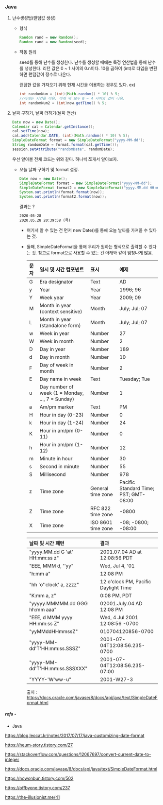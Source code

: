 ### Java 

1. 난수생성법(랜덤값 생성)

   - 형식

     ```java
     Random rand = new Random();
     Random rand = new Random(seed);
     ```

   - 작동 원리

     seed를 통해 난수를 생성한다. 난수를 생성할 때에는 특정 연산법을 통해 난수를 생성한다. 리턴 값은 0 ~ 1 사이의 0.n이다. 10을 곱하여 (int)로 타입을 변환하면 랜덤값이 정수로 나온다.

     랜덤한 값을 가져오기 위해 현재 시간을 이용하는 경우도 있다.
     ex)

     ```java
     int randomNum = (int)(Math.random() * 10) % 5;
     //아래는 시간을 이용. 아래 위 모두 0 ~ 4 사이의 값이 나옴.
     int randomNum2 = (int)now.getTime() % 5;
     ```

2. 날짜 구하기, 날짜 더하기(날짜 연산)

   ```java
   Date now = new Date();
   Calendar cal = Calendar.getInstance();
   cal.setTime(now);
   cal.add(Calendar.DATE, (int)(Math.random() * 10) % 5);
   SimpleDateFormat format = new SimpleDateFormat("yyyy-MM-dd");
   String randomDate = format.format(cal.getTime());
   session.setAttribute("randomDate", randomDate);
   ```

   우선 알아볼 전체 코드는 위와 같다. 하나씩 쪼개서 알아보자.

   * 오늘 날짜 구하기 및 format 설정.

     ```java
     Date now = new Date();
     SimpleDateFormat format = new SimpleDateFormat("yyyy-MM-dd");
     SimpleDateFormat format2 = new SimpleDateFormat("yyyy.MM.dd HH:mm:ss (E)");
     System.out.println(format.format(now));
     System.out.println(format2.format(now));
     ```

     결과는 ?

     ```html
     2020-05-28
     2020.05.28 20:39:58 (목)
     ```

     * 여기서 알 수 있는 건 먼저 new Date()를 통해 오늘 날짜를 가져올 수 있다는 것.

     * 둘째, SimpleDateFormat을 통해 우리가 원하는 형식으로 출력할 수 있다는 것.
       참고로 format으로 사용할 수 있는 건 아래와 같이 엄청나게 많음.

       | 문자 | 일시 및 시간 컴포넨트                            | 표시               | 예제                                  |
       | :--- | :----------------------------------------------- | :----------------- | :------------------------------------ |
       | G    | Era designator                                   | Text               | AD                                    |
       | y    | Year                                             | Year               | 1996; 96                              |
       | Y    | Week year                                        | Year               | 2009; 09                              |
       | M    | Month in year (context sensitive)                | Month              | July; Jul; 07                         |
       | L    | Month in year (standalone form)                  | Month              | July; Jul; 07                         |
       | w    | Week in year                                     | Number             | 27                                    |
       | W    | Week in month                                    | Number             | 2                                     |
       | D    | Day in year                                      | Number             | 189                                   |
       | d    | Day in month                                     | Number             | 10                                    |
       | F    | Day of week in month                             | Number             | 2                                     |
       | E    | Day name in week                                 | Text               | Tuesday; Tue                          |
       | u    | Day number of week (1 = Monday, ..., 7 = Sunday) | Number             | 1                                     |
       | a    | Am/pm marker                                     | Text               | PM                                    |
       | H    | Hour in day (0-23)                               | Number             | 0                                     |
       | k    | Hour in day (1-24)                               | Number             | 24                                    |
       | K    | Hour in am/pm (0-11)                             | Number             | 0                                     |
       | h    | Hour in am/pm (1-12)                             | Number             | 12                                    |
       | m    | Minute in hour                                   | Number             | 30                                    |
       | s    | Second in minute                                 | Number             | 55                                    |
       | S    | Millisecond                                      | Number             | 978                                   |
       | z    | Time zone                                        | General time zone  | Pacific Standard Time; PST; GMT-08:00 |
       | Z    | Time zone                                        | RFC 822 time zone  | -0800                                 |
       | X    | Time zone                                        | ISO 8601 time zone | -08; -0800; -08:00                    |

       | 날짜 및 시간 패턴              | 결과                                 |
       | :----------------------------- | :----------------------------------- |
       | "yyyy.MM.dd G 'at' HH:mm:ss z" | 2001.07.04 AD at 12:08:56 PDT        |
       | "EEE, MMM d, ''yy"             | Wed, Jul 4, '01                      |
       | "h:mm a"                       | 12:08 PM                             |
       | "hh 'o''clock' a, zzzz"        | 12 o'clock PM, Pacific Daylight Time |
       | "K:mm a, z"                    | 0:08 PM, PDT                         |
       | "yyyyy.MMMMM.dd GGG hh:mm aaa" | 02001.July.04 AD 12:08 PM            |
       | "EEE, d MMM yyyy HH:mm:ss Z"   | Wed, 4 Jul 2001 12:08:56 -0700       |
       | "yyMMddHHmmssZ"                | 010704120856-0700                    |
       | "yyyy-MM-dd'T'HH:mm:ss.SSSZ"   | 2001-07-04T12:08:56.235-0700         |
       | "yyyy-MM-dd'T'HH:mm:ss.SSSXXX" | 2001-07-04T12:08:56.235-07:00        |
       | "YYYY-'W'ww-u"                 | 2001-W27-3                           |

       출처 : https://docs.oracle.com/javase/8/docs/api/java/text/SimpleDateFormat.html

##### refs -

* Java

https://blog.leocat.kr/notes/2017/07/17/java-customizing-date-format

https://heum-story.tistory.com/27

https://stackoverflow.com/questions/12067697/convert-current-date-to-integer

https://docs.oracle.com/javase/8/docs/api/java/text/SimpleDateFormat.html

https://nowonbun.tistory.com/502

https://offbyone.tistory.com/237

https://the-illusionist.me/41